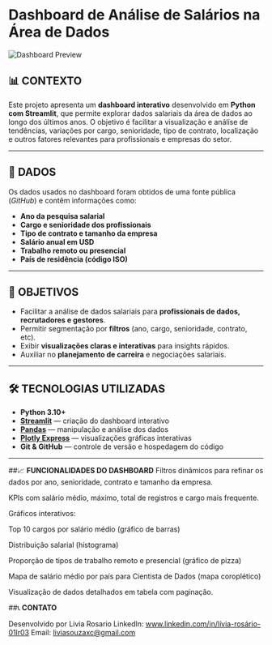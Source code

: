 # **Dashboard de Análise de Salários na Área de Dados**

![Dashboard Preview](link-da-imagem-ou-gif-aqui)

## 📊 **CONTEXTO**

Este projeto apresenta um **dashboard interativo** desenvolvido em **Python com Streamlit**, que permite explorar dados salariais da área de dados ao longo dos últimos anos. O objetivo é facilitar a visualização e análise de tendências, variações por cargo, senioridade, tipo de contrato, localização e outros fatores relevantes para profissionais e empresas do setor.

---

## 📂 **DADOS**

Os dados usados no dashboard foram obtidos de uma fonte pública (_GitHub_) e contêm informações como:

- **Ano da pesquisa salarial**
- **Cargo e senioridade dos profissionais**
- **Tipo de contrato e tamanho da empresa**
- **Salário anual em USD**
- **Trabalho remoto ou presencial**
- **País de residência (código ISO)**

---

## 🎯 **OBJETIVOS**

- Facilitar a análise de dados salariais para **profissionais de dados, recrutadores e gestores**.
- Permitir segmentação por **filtros** (ano, cargo, senioridade, contrato, etc).
- Exibir **visualizações claras e interativas** para insights rápidos.
- Auxiliar no **planejamento de carreira** e negociações salariais.

---

## 🛠 **TECNOLOGIAS UTILIZADAS**

- **Python 3.10+**
- [**Streamlit**](https://streamlit.io/) — criação do dashboard interativo
- [**Pandas**](https://pandas.pydata.org/) — manipulação e análise dos dados
- [**Plotly Express**](https://plotly.com/python/plotly-express/) — visualizações gráficas interativas
- **Git & GitHub** — controle de versão e hospedagem do código

---

##📈 **FUNCIONALIDADES DO DASHBOARD**
Filtros dinâmicos para refinar os dados por ano, senioridade, contrato e tamanho da empresa.

KPIs com salário médio, máximo, total de registros e cargo mais frequente.

Gráficos interativos:

Top 10 cargos por salário médio (gráfico de barras)

Distribuição salarial (histograma)

Proporção de tipos de trabalho remoto e presencial (gráfico de pizza)

Mapa de salário médio por país para Cientista de Dados (mapa coroplético)

Visualização de dados detalhados em tabela com paginação.

##📞 **CONTATO**

Desenvolvido por Livia Rosario
Linkedln: www.linkedin.com/in/lívia-rosário-01lr03
Email: liviasouzaxc@gmail.com
